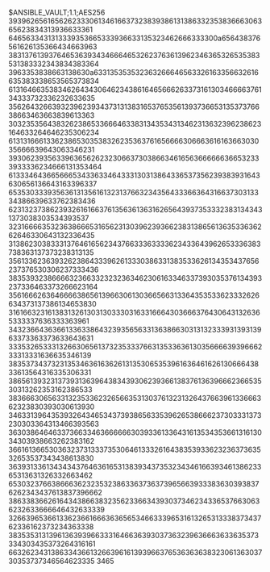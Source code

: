 $ANSIBLE_VAULT;1.1;AES256
39396265616562623330613461663732383938613138633235383666306365623834313936633361
6465633431313339353665333936633135323462666333300a656438376561626135366434663963
38313761393764653639343466646532623763613962346365326535383531383332343834383364
3963353838663138630a633135353532363266646563326163356632616635383338653565373834
61316466353834626434306462343861646566626337316130346666376134333732336232633635
35626432663932396239343731313831653765356139373665313537376638663463663839613363
30323535643832623865336664633831343534313462313632396238623164633264646235306234
61313166613362386530353832623536376165666630666361616366303035666639643063346231
39306239356339636562623230663730386634616563666666366532333933336234666131353464
61333464366566653433633464333130313864336537356239383931643630656136643163396337
65353033393563613135616132313766323435643336636431663730313334386639633762383436
62313237386239326161663761356361363162656439373533323831343431373038303534393537
32316666353236386665316562313039623936623831386561363533636262646330643132336435
31386230383331376461656234376633363333623433643962653336383738363137373238313135
35613362363932623864333962613330386331383533626134353437656237376530306237333436
38353932386666323663323232363462306163346337393035376134393237336463373266623164
35616662636466663865613966306130366566313364353533623332626634373137386134653830
31616632316138313261303130333031633166643036663764306431326365333337636333363961
34323664363661336338643239356563313638663031313233393139313963373363373633643631
33353265333132663065613732353337663135336361303566663939666233313331636635346139
38353734373231353463616362613135306535396163646162613066643833613564316335306331
38656139323137393136396438343930623936613837613639666236653530313262353162386533
38366630656331323533623265663531303761323132643766396133666362323830393030613930
34633139643539326434653437393865633539626538666237303331373230303364313466393563
36303864646337366334636666663039336133643161353435366131613034303938663262383162
36616136653036323731333735306461333261643835393362323637363532653537343438613830
36393133613434343764636165313839343735323434616639346138623365313631326332663462
65303237663866636232353238633637363739656639333836303938376262343437613837396662
38633836626164343866383235623366343930373462343365376630636232633666646432633339
32663965366133623661666363656534663339653161326531333837343762336162373234363338
38353531313961363939663331646636393037363239636663633635373334303435373264316161
66326234313863343661326639616139396637653636363832306136303730353737346564623335
3465
